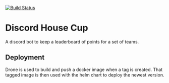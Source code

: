 [![Build Status](https://drone.iratepublik.com/api/badges/sudermans/discord-house-cup/status.svg)](https://drone.iratepublik.com/sudermans/discord-house-cup)

# Discord House Cup

A discord bot to keep a leaderboard of points for a set of teams.

## Deployment

Drone is used to build and push a docker image when a tag is created. That tagged image is then used with the helm chart to deploy the newest version.

